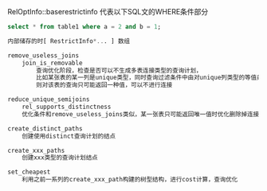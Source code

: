 RelOptInfo::baserestrictinfo
代表以下SQL文的WHERE条件部分
```sql
select * from table1 where a = 2 and b = 1;

内部储存的时[ RestrictInfo*... ] 数组
```
```c
remove_useless_joins
	join_is_removable
		查询优化阶段，检查是否可以不生成多表连接类型的查询计划，
		比如某张表的某一列是unique类型，同时查询过滤条件中由对unique列类型的等值条件，
		则对该表的查询只可能返回一种值，可以不进行连接
```
```c
reduce_unique_semijoins
	rel_supports_distinctness
	优化条件和remove_useless_joins类似，某一张表只可能返回唯一值时优化删除掉连接结点
```

```c
create_distinct_paths
	创建使用distinct查询计划的结点
```

```c
create_xxx_paths
	创建xxx类型的查询计划结点
```

```c
set_cheapest
	利用之前一系列的create_xxx_path构建的树型结构，进行cost计算，查询优化
```